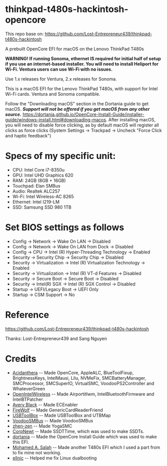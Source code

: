 # thinkpad-t480s-hackintosh-opencore

This repo base on:
https://github.com/Lost-Entrepreneur439/thinkpad-t480s-hackintosh

A prebuilt OpenCore EFI for macOS on the Lenovo ThinkPad T480s

**WARNING! If running Sonoma, ethernet IS required for initial half of setup if you use an internet-based installer. You will need to install Heliport for Wi-Fi. Ventura users can use Wi-Fi with no issues.**

Use 1.x releases for Ventura, 2.x releases for Sonoma.

This is a macOS EFI for the Lenovo ThinkPad T480s, with support for Intel Wi-Fi cards. Ventura and Sonoma compatible.

Follow the "Downloading macOS" section in the Dortania guide to get macOS. ***Support will not be offered if you get macOS from any other source.*** https://dortania.github.io/OpenCore-Install-Guide/installer-guide/windows-install.html#downloading-macos. After installing macOS, you will need to disable force clicking, as by default macOS will register all clicks as force clicks (System Settings -> Trackpad -> Uncheck "Force Click and haptic feedback")

# Specs of my specific unit:
- CPU: Intel Core i7-8350u
- GPU: Intel UHD Graphics 620
- RAM: 24GB (8GB + 16GB)
- Touchpad: Elan SMBus
- Audio: Realtek ALC257
- Wi-Fi: Intel Wireless-AC 8265
- Ethernet: Intel I219-LM
- SSD: Samsung SSD 980 1TB

# Set BIOS settings as follows
- Config -> Network -> Wake On LAN -> Disabled
- Config -> Network -> Wake On LAN from Dock -> Disabled
- Config -> CPU -> Intel (R) Hyper-Threading Technology -> Enabled
- Security -> Security Chip -> Security Chip -> Disabled
- Security -> Virtualization -> Intel (R) Virtualization Technology -> Enabled
- Security -> Virtualization -> Intel (R) VT-d Features -> Disabled
- Security -> Secure Boot -> Secure Boot -> Disabled
- Security -> Intel(R) SGX -> Intel (R) SGX Control -> Disabled
- Startup -> UEFI/Legacy Boot -> UEFI Only
- Startup -> CSM Support -> No

# Reference

https://github.com/Lost-Entrepreneur439/thinkpad-t480s-hackintosh

Thanks: Lost-Entrepreneur439 and Sang Nguyen

# Credits
- [Acidanthera](https://github.com/acidanthera) -- Made OpenCore, AppleALC, BlueToolFixup, BrightnessKeys, IntelMausi, Lilu, NVMeFix, SMCBatteryManager, SMCProcessor, SMCSuperIO, VirtualSMC, VoodooPS2Controller and WhateverGreen
- [OpenIntelWireless](https://github.com/OpenIntelWireless) -- Made Airportitlwm, IntelBluetoothFirmware and IntelBTPatcher
- [Avery Black](https://github.com/1Revenger1) -- Made ECEnabler
- [FireWolf](https://github.com/0xFireWolf) -- Made GenericCardReaderFriend
- [USBToolBox](https://github.com/USBToolBox) -- Made USBToolBox and UTBMap
- [VoodooSMBus](https://github.com/VoodooSMBus) -- Made VoodooSMBus
- [zhen-zen](https://github.com/zhen-zen) -- Made YogaSMC
- [CorpNewt](https://github.com/corpnewt) -- Made SSDTTime, which was used to make SSDTs.
- [dortania](https://github.com/dortania) -- Made the OpenCore Install Guide which was used to make this EFI.
- [Mohamed A. Salah](https://github.com/m4salah) -- Made another T480s EFI which I used a part from to fix mine not working.
- [ellnic](https://github.com/ellnic) -- Helped me fix Linux dualbooting